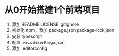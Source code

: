 # 从0开始搭建1个前端项目

1. 添加 README LICENSE .gitignore
2. 初始化 npm，添加 package.json package-lock.json
3. 安装 typescript
4. 配置 .vscode/settings.json
5. 添加 .editorconfig
